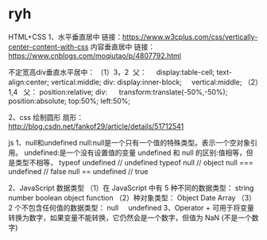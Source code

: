 # ryh
HTML+CSS
1、水平垂直居中 链接：https://www.w3cplus.com/css/vertically-center-content-with-css
内容垂直居中 链接：https://www.cnblogs.com/moqiutao/p/4807792.html

不定宽高div垂直水平居中：
（1）3，2
  父：
     display:table-cell;
     text-align:center;
     vertical:middle;
  div:
     display:inner-block;
     vertical:middle;
（2）1,4
   父：
      position:relative;
   div:
      transform:translate(-50%,-50%);
      position:absolute;
      top:50%;
      left:50%;
   

2、css 绘制圆形 扇形：http://blog.csdn.net/fankof29/article/details/51712541



js
1、null和undefined
null:null是一个只有一个值的特殊类型。表示一个空对象引用。
undefined:是一个没有设置值的变量
undefined 和 null 的区别:值相等，但是类型不相等，
                         typeof undefined             // undefined
                         typeof null                  // object
                         null === undefined           // false
                         null == undefined            // true

2、JavaScript 数据类型
（1）在 JavaScript 中有 5 种不同的数据类型：
    string
    number
    boolean
    object
    function
（2）种对象类型：
     Object
     Date
     Array
（3）2 个不包含任何值的数据类型：
     null
     undefined
3、Operator + 可用于将变量转换为数字，如果变量不能转换，它仍然会是一个数字，但值为 NaN (不是一个数字)
